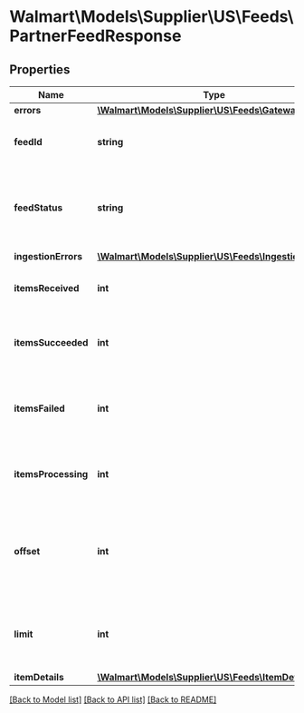 # Walmart\Models\Supplier\US\Feeds\PartnerFeedResponse

## Properties

Name | Type | Description | Notes
------------ | ------------- | ------------- | -------------
**errors** | [**\Walmart\Models\Supplier\US\Feeds\GatewayError[]**](GatewayError.md) |  | [optional]
**feedId** | **string** | A unique ID used for tracking the Feed File | [optional]
**feedStatus** | **string** | Can be one of the following: RECEIVED, INPROGRESS, PROCESSED, or ERROR | [optional]
**ingestionErrors** | [**\Walmart\Models\Supplier\US\Feeds\IngestionErrors**](IngestionErrors.md) |  | [optional]
**itemsReceived** | **int** | The number of items received in the feed | [optional]
**itemsSucceeded** | **int** | The number of items in the feed that processed successfully | [optional]
**itemsFailed** | **int** | The number of items in the feed that failed due to a data or system error | [optional]
**itemsProcessing** | **int** | The number of items in the feed that are still processing | [optional]
**offset** | **int** | The object response to the starting number, where 0 is the first entity available for request | [optional]
**limit** | **int** | The number of items returned. Cannot be greater than 1000. | [optional]
**itemDetails** | [**\Walmart\Models\Supplier\US\Feeds\ItemDetails**](ItemDetails.md) |  | [optional]


[[Back to Model list]](./) [[Back to API list]](../../../../../README.md#supported-apis) [[Back to README]](../../../../../README.md)
